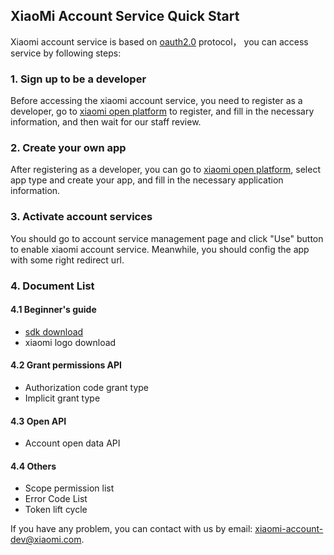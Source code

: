 ## XiaoMi Account Service Quick Start

Xiaomi account service is based on [oauth2.0](https://tools.ietf.org/html/rfc6749) protocol， you can access service by following steps:

### 1. Sign up to be a developer

Before accessing the xiaomi account service, you need to register as a developer, go to [xiaomi open platform](https://dev.mi.com) to register, and fill in the necessary information, and then wait for our staff review.

### 2. Create your own app

After registering as a developer, you can go to [xiaomi open platform](https://dev.mi.com), select app type and create your app, and fill in the necessary application information.

### 3. Activate account services

You should go to account service management page and click "Use" button to enable xiaomi account service. Meanwhile, you should config the app with some right redirect url.

### 4. Document List

#### 4.1 Beginner's guide

- [sdk download](sdk.html)
- xiaomi logo download

#### 4.2 Grant permissions API

- Authorization code grant type
- Implicit grant type

#### 4.3 Open API

- Account open data API

#### 4.4 Others

- Scope permission list
- Error Code List
- Token lift cycle

If you have any problem, you can contact with us by email: [xiaomi-account-dev@xiaomi.com](mailto://xiaomi-account-dev@xiaomi.com).
